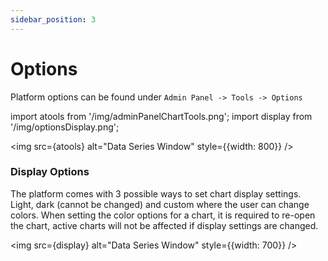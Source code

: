 ```yaml
---
sidebar_position: 3
---
```


# Options

Platform options can be found under `Admin Panel -> Tools -> Options`

import atools from '/img/adminPanelChartTools.png';
import display from '/img/optionsDisplay.png';

<img src={atools} alt="Data Series Window" style={{width: 800}} />

### Display Options

The platform comes with 3 possible ways to set chart display settings. Light, dark (cannot be changed) and custom where the user can change colors. When setting the color options for a chart, it is required to re-open the chart, active charts will not be affected if display settings are changed.

<img src={display} alt="Data Series Window" style={{width: 700}} />


